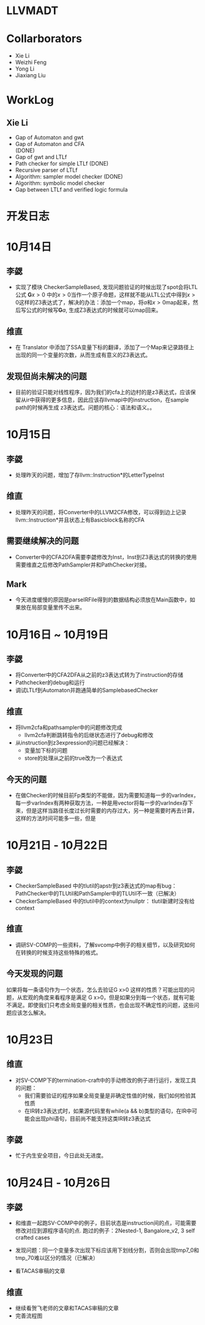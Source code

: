 # LLVMADT

# Collarborators
- Xie Li
- Weizhi Feng
- Yong Li
- Jiaxiang Liu

# WorkLog

## Xie Li
- Gap of Automaton and gwt
- Gap of Automaton and CFA  
    (DONE)
- Gap of gwt and LTLf 
- Path checker for simple LTLf
    (DONE)
- Recursive parser of LTLf
- Algorithm: sampler model checker (DONE)
- Algorithm: symbolic model checker
- Gap between LTLf and verified logic formula

# 开发日志

# 10月14日

## 李勰
- 实现了模块 CheckerSampleBased, 发现问题验证的时候出现了spot会将LTL公式 $\mathbf{G} x>0$ 中的$x>0$当作一个原子命题，这样就不能从LTL公式中得到$x > 0$这样的Z3表达式了，解决的办法：添加一个map，将$a$和$x > 0$map起来，然后写公式的时候写$\mathbf{G}a$, 生成Z3表达式的时候就可以map回来。

## 维直
- 在 Translator 中添加了SSA变量下标的翻译，添加了一个Map来记录路径上出现的同一个变量的次数，从而生成有意义的Z3表达式。

## 发现但尚未解决的问题

- 目前的验证只能对线性程序，因为我们的cfa上的边村的是z3表达式，应该保留从ir中获得的更多信息，因此应该存llvmapi中的instruction，在sample path的时候再生成
z3表达式。问题的核心：语法和语义。。

# 10月15日

## 李勰
- 处理昨天的问题，增加了存llvm::Instruction*的LetterTypeInst

## 维直

- 处理昨天的问题，将Converter中的LLVM2CFA修改，可以得到边上记录llvm::Instruction*并且状态上有Basicblock名称的CFA

## 需要继续解决的问题
- Converter中的CFA2DFA需要李勰修改为Inst，Inst到Z3表达式的转换的使用需要维直之后修改PathSampler并和PathChecker对接。
## Mark
- 今天进度缓慢的原因是parseIRFile得到的数据结构必须放在Main函数中，如果放在局部变量里传不出来。

# 10月16日 ~ 10月19日

## 李勰
- 将Converter中的CFA2DFA从之前的z3表达式转为了instruction的存储
- Pathchecker的debug和运行
- 调试LTLf到Automaton并跑通简单的SamplebasedChecker

## 维直
- 将llvm2cfa和pathsampler中的问题修改完成
    - llvm2cfa判断跳转指令的后继状态进行了debug和修改
- 从instruction到z3expression的问题已经解决：
    - 变量加下标的问题
    - store的处理从之前的true改为一个表达式

## 今天的问题
- 在做Checker的时候目前Fp类型的不能做，因为需要知道每一步的varIndex，每一步varIndex有两种获取方法，一种是用vector将每一步的varIndex存下来，但是这样当路径长度过长时需要的内存过大，另一种是需要时再去计算，这样的方法时间可能多一些，但是

# 10月21日 - 10月22日

## 李勰 
- CheckerSampleBased 中的tlutil的apstr到z3表达式的map有bug： PathChecker中的TLUtil和PathSampler中的TLUtil不一致（已解决）
- CheckerSampleBased 中的tlutil中的context为nullptr： tlutil新建时没有给context
## 维直
- 调研SV-COMP的一些资料，了解svcomp中例子的相关细节，以及研究如何在转换的时候支持这些特殊的格式。


## 今天发现的问题

如果将每一条语句作为一个状态，怎么去验证G x>0 这样的性质？可能出现的问题，从宏观的角度来看程序是满足 G x>0，但是如果分到每一个状态，就有可能不满足。即使我们只考虑全局变量的相关性质，也会出现不确定性的问题，这些问题应该怎么解决。

# 10月23日
## 维直

- 对SV-COMP下的termination-craft中的手动修改的例子进行运行，发现工具的问题：
    - 我们需要验证的程序如果全局变量是非确定性值的时候，我们如何检验其性质
    - 在IR转z3表达式时，如果源代码里有while(a && b)类型的语句，在IR中可能会出现phi语句，目前尚不能支持这类IR转z3表达式

## 李勰 
- 忙于内生安全项目，今日此处无进度。


# 10月24日 - 10月26日

## 李勰
- 和维直一起跑SV-COMP中的例子，目前状态是instruction间的点，可能需要修改对应到源程序语句的点. 跑过的例子：2Nested-1, Bangalore_v2, 3 self crafted cases 

- 发现问题：同一个变量多次出现下标应该用下划线分割，否则会出现tmp7_0和tmp_70难以区分的情况（已解决）

- 看TACAS审稿的文章
## 维直
- 继续看贺飞老师的文章和TACAS审稿的文章
- 完善流程图
